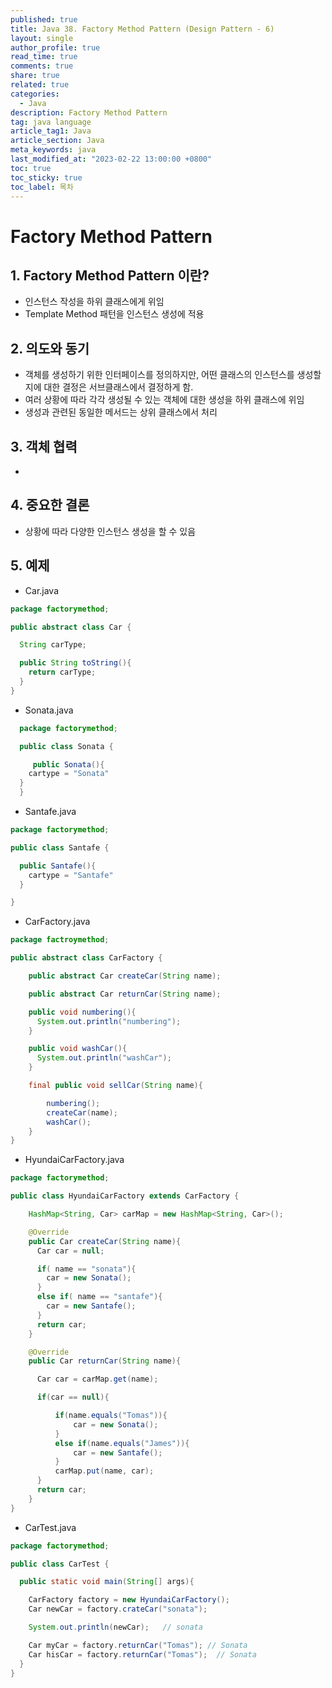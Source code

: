 ```yaml
---
published: true
title: Java 38. Factory Method Pattern (Design Pattern - 6)
layout: single
author_profile: true
read_time: true
comments: true
share: true
related: true
categories:
  - Java
description: Factory Method Pattern
tag: java language
article_tag1: Java
article_section: Java
meta_keywords: java
last_modified_at: "2023-02-22 13:00:00 +0800"
toc: true
toc_sticky: true
toc_label: 목차
---
```


# Factory Method Pattern

## 1. Factory Method Pattern 이란?

- 인스턴스 작성을 하위 클래스에게 위임
- Template Method 패턴을 인스턴스 생성에 적용

## 2. 의도와 동기

- 객체를 생성하기 위한 인터페이스를 정의하지만, 어떤 클래스의 인스턴스를 생성할지에 대한 결정은 서브클래스에서 결정하게 함.
- 여러 상황에 따라 각각 생성될 수 있는 객체에 대한 생성을 하위 클래스에 위임
- 생성과 관련된 동일한 메서드는 상위 클래스에서 처리

## 3. 객체 협력

-

## 4. 중요한 결론

- 상황에 따라 다양한 인스턴스 생성을 할 수 있음

## 5. 예제

- Car.java

```java
package factorymethod;

public abstract class Car {

  String carType;

  public String toString(){
    return carType;
  }
}
```

- Sonata.java

```java
  package factorymethod;

  public class Sonata {

     public Sonata(){
    cartype = "Sonata"
  }
  }
```

- Santafe.java

```java
package factorymethod;

public class Santafe {

  public Santafe(){
    cartype = "Santafe"
  }

}
```

- CarFactory.java

```java
package factroymethod;

public abstract class CarFactory {

    public abstract Car createCar(String name);

    public abstract Car returnCar(String name);

    public void numbering(){
      System.out.println("numbering");
    }

    public void washCar(){
      System.out.println("washCar");
    }

    final public void sellCar(String name){

        numbering();
        createCar(name);
        washCar();
    }
}
```

- HyundaiCarFactory.java

```java
package factorymethod;

public class HyundaiCarFactory extends CarFactory {

    HashMap<String, Car> carMap = new HashMap<String, Car>();

    @Override
    public Car createCar(String name){
      Car car = null;

      if( name == "sonata"){
        car = new Sonata();
      }
      else if( name == "santafe"){
        car = new Santafe();
      }
      return car;
    }

    @Override
    public Car returnCar(String name){

      Car car = carMap.get(name);

      if(car == null){

          if(name.equals("Tomas")){
              car = new Sonata();
          }
          else if(name.equals("James")){
              car = new Santafe();
          }
          carMap.put(name, car);
      }
      return car;
    }
}
```

- CarTest.java

```java
package factorymethod;

public class CarTest {

  public static void main(String[] args){

    CarFactory factory = new HyundaiCarFactory();
    Car newCar = factory.crateCar("sonata");

    System.out.println(newCar);   // sonata

    Car myCar = factory.returnCar("Tomas"); // Sonata
    Car hisCar = factory.returnCar("Tomas");  // Sonata
  }
}
```
